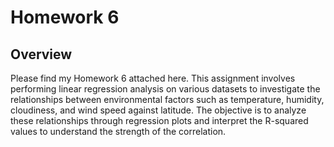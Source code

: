 # Homework 6

## Overview
Please find my Homework 6 attached here. This assignment involves performing linear regression analysis on various datasets to investigate the relationships between environmental factors such as temperature, humidity, cloudiness, and wind speed against latitude. The objective is to analyze these relationships through regression plots and interpret the R-squared values to understand the strength of the correlation.
